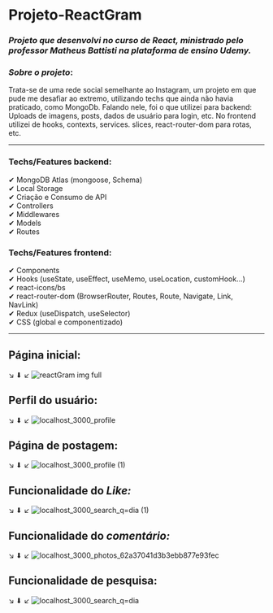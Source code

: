 # Projeto-ReactGram
### <em>Projeto que desenvolvi no curso de React, ministrado pelo professor Matheus Battisti na plataforma de ensino Udemy.</em>
### <em>Sobre o projeto</em>: 
Trata-se de uma rede social semelhante ao Instagram, um projeto em que pude me desafiar ao extremo, utilizando techs que ainda não havia praticado, como MongoDb. Falando nele, foi o que utilizei para backend: Uploads de imagens, posts, dados de usuário para login, etc. No frontend utilizei de hooks, contexts, services. slices, react-router-dom para rotas, etc.
<hr>

### Techs/Features backend:
✔ MongoDB Atlas (mongoose, Schema)  <br>
✔ Local Storage <br>
✔ Criação e Consumo de API<br>
✔ Controllers <br>
✔ Middlewares <br>
✔ Models <br>
✔ Routes <br> 

### Techs/Features frontend: 
✔ Components  <br>
✔ Hooks (useState, useEffect, useMemo, useLocation, customHook...) <br>
✔ react-icons/bs <br>
✔ react-router-dom (BrowserRouter, Routes, Route, Navigate, Link, NavLink) <br>
✔ Redux (useDispatch, useSelector) <br>
✔ CSS (global e componentizado)
<hr>

## Página inicial: 
↘ ⬇ ↙
![reactGram img full](https://user-images.githubusercontent.com/88805398/173129985-22b6d52f-deb9-4ac9-a64f-f77c998c9261.png)

## Perfil do usuário:
↘ ⬇ ↙
![localhost_3000_profile](https://user-images.githubusercontent.com/88805398/173130805-4e03c0fa-6d10-4e84-a323-a6cd189c2469.png)

## Página de postagem:
↘ ⬇ ↙
![localhost_3000_profile (1)](https://user-images.githubusercontent.com/88805398/173130979-2cb42126-2768-49e8-900a-48fb26415b09.png)

## Funcionalidade do <em>Like:</em>
↘ ⬇ ↙
![localhost_3000_search_q=dia (1)](https://user-images.githubusercontent.com/88805398/173142787-d4378752-3da5-43d7-ae27-638d9b76b680.png)


## Funcionalidade do <em>comentário:</em>
↘ ⬇ ↙
![localhost_3000_photos_62a37041d3b3ebb877e93fec](https://user-images.githubusercontent.com/88805398/173134874-8b6d17d5-1e19-458a-8693-242ccf1afe3b.png)

## Funcionalidade de pesquisa:
↘ ⬇ ↙
![localhost_3000_search_q=dia](https://user-images.githubusercontent.com/88805398/173142182-9ba1cf36-dc11-4d2a-bfd7-c7d19e472eed.png)



